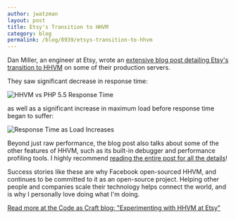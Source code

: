 ```yaml
---
author: jwatzman
layout: post
title: Etsy's Transition to HHVM
category: blog
permalink: /blog/8939/etsys-transition-to-hhvm
---
```


Dan Miller, an engineer at Etsy, wrote an [extensive blog post detailing Etsy's transition to HHVM](https://codeascraft.com/2015/04/06/experimenting-with-hhvm-at-etsy/) on some of their production servers.

<!--truncate-->

They saw significant decrease in response time:

![HHVM vs PHP 5.5 Response Time](/static/images/posts/Screen-Shot-2015-04-05-at-8.34.13-PM-1024x572.png)

as well as a significant increase in maximum load before response time began to suffer:

![Response Time as Load Increases](/static/images/posts/Screen-Shot-2015-04-04-at-10.19.45-AM-1024x575.png)

Beyond just raw performance, the blog post also talks about some of the other features of HHVM, such as its built-in debugger and performance profiling tools. I highly recommend [reading the entire post for all the details](https://codeascraft.com/2015/04/06/experimenting-with-hhvm-at-etsy/)!

Success stories like these are why Facebook open-sourced HHVM, and continues to be committed to it as an open-source project. Helping other people and companies scale their technology helps connect the world, and is why I personally love doing what I'm doing.

[Read more at the Code as Craft blog: "Experimenting with HHVM at Etsy"](https://codeascraft.com/2015/04/06/experimenting-with-hhvm-at-etsy/)
